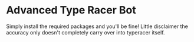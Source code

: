 # Advanced Type Racer Bot
Simply install the required packages and you'll be fine! Little disclaimer the accuracy only doesn't completely carry over into typeracer itself.

